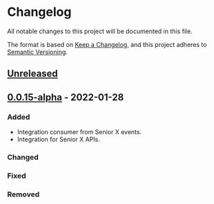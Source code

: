 # Changelog

All notable changes to this project will be documented in this file.

The format is based on [Keep a Changelog](https://keepachangelog.com/en/1.0.0/),
and this project adheres to [Semantic Versioning](https://semver.org/spec/v2.0.0.html).

## [Unreleased]

## [0.0.15-alpha] - 2022-01-28

### Added

-   Integration consumer from Senior X events.
-   Integration for Senior X APIs.

### Changed

### Fixed

### Removed

[Unreleased]: https://github.com/dev-senior-com-br/seniorx-http-camel-api/compare/0.0.15-alpha...HEAD

[0.0.15-alpha]: https://github.com/dev-senior-com-br/seniorx-http-camel-api/compare/9bd952bd77ddc483080743ee5e913ce25892aeef...0.0.15-alpha
